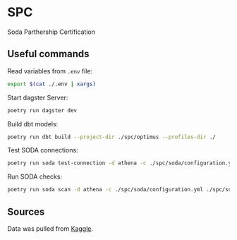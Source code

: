 # SPC

Soda Parthership Certification

## Useful commands

Read variables from `.env` file:

```bash
export $(cat ./.env | xargs)
```

Start dagster Server:

```bash
poetry run dagster dev
```

Build dbt models:

```bash
poetry run dbt build --project-dir ./spc/optimus --profiles-dir ./
```

Test SODA connections:

```bash
poetry run soda test-connection -d athena -c ./spc/soda/configuration.yml -V
```

Run SODA checks:

```bash
poetry run soda scan -d athena -c ./spc/soda/configuration.yml ./spc/soda/checks.yml
```

## Sources

Data was pulled from [Kaggle](https://www.kaggle.com/datasets/anshtanwar/residential-ev-chargingfrom-apartment-buildings).
